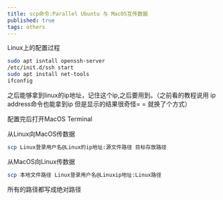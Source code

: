```yaml
---
title: scp命令:Parallel Ubuntu 与 MacOS互传数据
published: true
tags: others
---
```


Linux上的配置过程

```bash
sudo apt isntall openssh-server
/etc/init.d/ssh start
sudo apt install net-tools
ifconfig
```
之后能够拿到linux的ip地址，记住这个ip,之后要用到。（之前看的教程说用 ip address命令也能拿到ip 但是显示的结果很奇怪= = 就换了个方式）

配置完后打开MacOS Terminal 

从Linux向MacOS传数据
```bash
scp Linux登录用户名@Linux的ip地址:源文件路径 目标存放路径
```

从MacOS向Linux传数据

```bash
scp 本地文件路径 Linux登录用户名@Linuxip地址:Linux路径
```
所有的路径都写成绝对路径